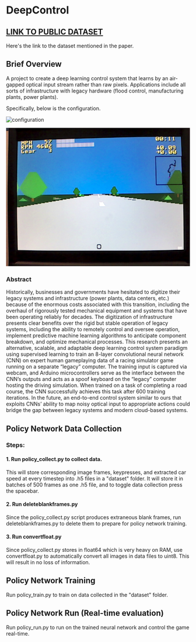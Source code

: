 # DeepControl

## [LINK TO PUBLIC DATASET](https://drive.google.com/drive/folders/1SjSheeJO09zaGBIkAiLw6ToQiecFdm4i?usp=sharing)

Here's the link to the dataset mentioned in the paper.

## Brief Overview

A project to create a deep learning control system that learns by an air-gapped optical input stream rather than raw pixels. Applications include all sorts of infrastructure with legacy hardware (flood control, manufacturing plants, power plants).

Specifically, below is the configuration.

![configuration](http://imgur.com/gmTRUSn.jpg)

![screenshot1](https://github.com/mpcrlab/DeepControl/raw/master/opticalscreenshot.png)

### Abstract

Historically, businesses and governments have hesitated to digitize their legacy systems and infrastructure (power plants, data centers, etc.) because of the enormous costs associated with this transition, including the overhaul of rigorously tested mechanical equipment and systems that have been operating reliably for decades. The digitization of infrastructure presents clear benefits over the rigid but stable operation of legacy systems, including the ability to remotely control and oversee operation, implement predictive machine learning algorithms to anticipate component breakdown, and optimize mechanical processes. This research presents an alternative, scalable, and adaptable deep learning control system paradigm using supervised learning to train an 8-layer convolutional neural network (CNN) on expert human gameplaying data of a racing simulator game running on a separate “legacy” computer. The training input is captured via webcam, and Arduino microcontrollers serve as the interface between the CNN’s outputs and acts as a spoof keyboard on the “legacy” computer hosting the driving simulation. When trained on a task of completing a road course, the CNN successfully achieves this task after 600 training iterations. In the future, an end-to-end control system similar to ours that  exploits CNNs’ ability to map noisy optical input to appropriate actions could bridge the gap between legacy systems and modern cloud-based systems.

## Policy Network Data Collection
### Steps:
#### 1. Run policy_collect.py to collect data.
This will store corresponding image frames, keypresses, and extracted car speed at every timestep into .h5 files in a "dataset" folder. It will store it in batches of 500 frames as one .h5 file, and to toggle data collection press the spacebar.

#### 2. Run deleteblankframes.py
Since the policy_collect.py script produces extraneous blank frames, run deleteblankframes.py to delete them to prepare for policy network training.

#### 3. Run convertfloat.py
Since policy_collect.py stores in float64 which is very heavy on RAM, use convertfloat.py to automatically convert all images in data files to uint8. This will result in no loss of information.

## Policy Network Training
Run policy_train.py to train on data collected in the "dataset" folder. 

## Policy Network Run (Real-time evaluation)
Run policy_run.py to run on the trained neural network and control the game real-time.
